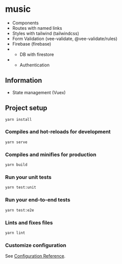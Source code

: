 # music

* Components
* Routes with named links 
* Styles with tailwind (tailwindcss)
* Form Validation (vee-validate, @vee-validate/rules)
* Firebase (firebase)
* * DB with firestore
* * Authentication

## Information
* State management (Vuex)

## Project setup
```
yarn install
```

### Compiles and hot-reloads for development
```
yarn serve
```

### Compiles and minifies for production
```
yarn build
```

### Run your unit tests
```
yarn test:unit
```

### Run your end-to-end tests
```
yarn test:e2e
```

### Lints and fixes files
```
yarn lint
```

### Customize configuration
See [Configuration Reference](https://cli.vuejs.org/config/).
